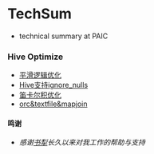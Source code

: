 # TechSum
 * technical summary at PAIC


### Hive Optimize

 * [平滑逻辑优化](tiankx/doc/opt01_smooth.md)
 * [Hive支持ignore_nulls](tiankx/doc/opt02_ignore_nulls.md)
 * [笛卡尔积优化](tiankx/doc/opt03_cross_join.md)
 * [orc&textfile&mapjoin](tiankx/doc/opt04_orc_mapjoin.md)






#### 鸣谢
 * *感谢[书犁](https://github.com/chenshuli001)长久以来对我工作的帮助与支持*